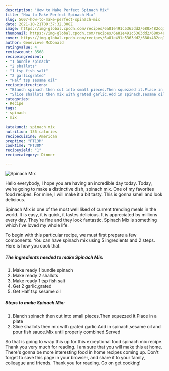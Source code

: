 ```yaml
---
description: "How to Make Perfect Spinach Mix"
title: "How to Make Perfect Spinach Mix"
slug: 5607-how-to-make-perfect-spinach-mix
date: 2021-10-21T09:37:32.308Z
image: https://img-global.cpcdn.com/recipes/6a81e491c5363dd2/680x482cq70/spinach-mix-recipe-main-photo.jpg
thumbnail: https://img-global.cpcdn.com/recipes/6a81e491c5363dd2/680x482cq70/spinach-mix-recipe-main-photo.jpg
cover: https://img-global.cpcdn.com/recipes/6a81e491c5363dd2/680x482cq70/spinach-mix-recipe-main-photo.jpg
author: Genevieve McDonald
ratingvalue: 4
reviewcount: 8568
recipeingredient:
- "1 bundle spinach"
- "2 shallots"
- "1 tsp fish salt"
- "2 garlicgrated"
- "Half tsp sesame oil"
recipeinstructions:
- "Blanch spinach then cut into small pieces.Then squezzed it.Place in a plate"
- "Slice shallots then mix with grated garlic.Add in spinach,sesame oil and pour fish sauce.Mix until properly combined.Served"
categories:
- Recipe
tags:
- spinach
- mix

katakunci: spinach mix 
nutrition: 136 calories
recipecuisine: American
preptime: "PT13M"
cooktime: "PT30M"
recipeyield: "1"
recipecategory: Dinner

---
```



![Spinach Mix](https://img-global.cpcdn.com/recipes/6a81e491c5363dd2/680x482cq70/spinach-mix-recipe-main-photo.jpg)

Hello everybody, I hope you are having an incredible day today. Today, we're going to make a distinctive dish, spinach mix. One of my favorites food recipes. For mine, I will make it a bit tasty. This is gonna smell and look delicious.



Spinach Mix is one of the most well liked of current trending meals in the world. It is easy, it is quick, it tastes delicious. It is appreciated by millions every day. They're fine and they look fantastic. Spinach Mix is something which I've loved my whole life.


To begin with this particular recipe, we must first prepare a few components. You can have spinach mix using 5 ingredients and 2 steps. Here is how you cook that.

<!--inarticleads1-->

##### The ingredients needed to make Spinach Mix:

1. Make ready 1 bundle spinach
1. Make ready 2 shallots
1. Make ready 1 tsp fish salt
1. Get 2 garlic,grated
1. Get Half tsp sesame oil




<!--inarticleads2-->

##### Steps to make Spinach Mix:

1. Blanch spinach then cut into small pieces.Then squezzed it.Place in a plate
1. Slice shallots then mix with grated garlic.Add in spinach,sesame oil and pour fish sauce.Mix until properly combined.Served




So that is going to wrap this up for this exceptional food spinach mix recipe. Thank you very much for reading. I am sure that you will make this at home. There's gonna be more interesting food in home recipes coming up. Don't forget to save this page in your browser, and share it to your family, colleague and friends. Thank you for reading. Go on get cooking!
